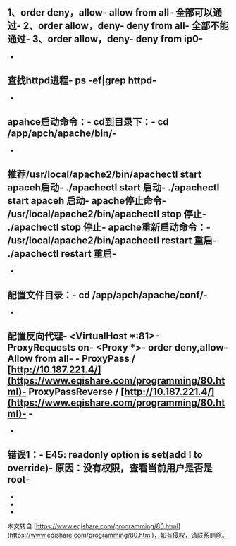 1、order deny，allow-
allow from all-
全部可以通过-
2、order allow，deny-
deny from all-
全部不能通过-
3、order allow，deny-
deny from ip0-
-
-
**查找httpd进程**-
ps -ef|grep httpd-
-
-
**apahce启动命令：**-
**cd到目录下：**-
cd /app/apch/apache/bin/-
-
-
推荐/usr/local/apache2/bin/apachectl start apaceh启动-
./apachectl start 启动-
./apachectl start apaceh 启动-
apache停止命令-
/usr/local/apache2/bin/apachectl stop 停止-
./apachectl stop 停止-
apache重新启动命令：-
/usr/local/apache2/bin/apachectl restart 重启-
./apachectl restart 重启-
-
-
**配置文件目录：**-
cd /app/apch/apache/conf/-
-
-
**配置反向代理**-
<VirtualHost \*:81>-
ProxyRequests on-
<Proxy \*>-
 order deny,allow-
 Allow from all-
</Proxy>-
ProxyPass / [http://10.187.221.4/](https://www.eqishare.com/programming/80.html)-
ProxyPassReverse / [http://10.187.221.4/](https://www.eqishare.com/programming/80.html)-
</VirtualHost>-
-
-
错误1：-
E45: readonly option is set(add ! to override)-
原因：没有权限，查看当前用户是否是root-
-
-
-

-

本文转自 [https://www.eqishare.com/programming/80.html](https://www.eqishare.com/programming/80.html)，如有侵权，请联系删除。